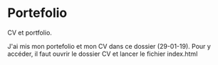 # Portefolio
CV et portfolio.

J'ai mis mon portefolio et mon CV dans ce dossier (29-01-19). Pour y accéder, il faut ouvrir le dossier CV et lancer le fichier index.html


